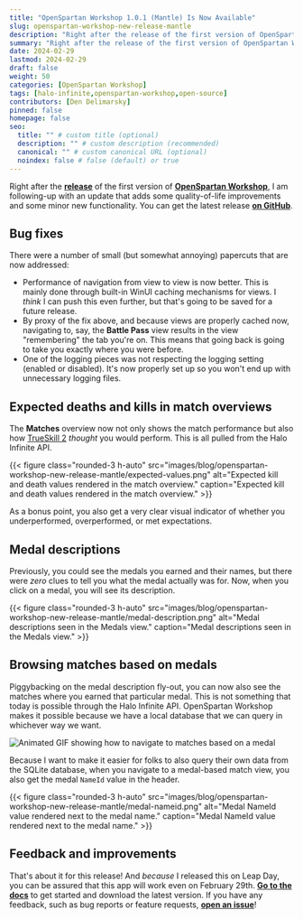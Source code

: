 ```yaml
---
title: "OpenSpartan Workshop 1.0.1 (Mantle) Is Now Available"
slug: openspartan-workshop-new-release-mantle
description: "Right after the release of the first version of OpenSpartan Workshop, I am following-up with an update that adds some quality-of-life improvements and some minor new functionality. You can get the latest release on GitHub."
summary: "Right after the release of the first version of OpenSpartan Workshop, I am following-up with an update that adds some quality-of-life improvements and some minor new functionality. You can get the latest release on GitHub."
date: 2024-02-29
lastmod: 2024-02-29
draft: false
weight: 50
categories: [OpenSpartan Workshop]
tags: [halo-infinite,openspartan-workshop,open-source]
contributors: [Den Delimarsky]
pinned: false
homepage: false
seo:
  title: "" # custom title (optional)
  description: "" # custom description (recommended)
  canonical: "" # custom canonical URL (optional)
  noindex: false # false (default) or true
---
```


Right after the [**release**](/blog/announcing-first-release-openspartan-workshop) of the first version of [**OpenSpartan Workshop**](/docs/workshop/guides/get-started/), I am following-up with an update that adds some quality-of-life improvements and some minor new functionality. You can get the latest release [**on GitHub**](https://github.com/OpenSpartan/openspartan-workshop/releases/tag/1.0.1).

## Bug fixes

There were a number of small (but somewhat annoying) papercuts that are now addressed:

- Performance of navigation from view to view is now better. This is mainly done through built-in WinUI caching mechanisms for views. I _think_ I can push this even further, but that's going to be saved for a future release.
- By proxy of the fix above, and because views are properly cached now, navigating to, say, the **Battle Pass** view results in the view "remembering" the tab you're on. This means that going back is going to take you exactly where you were before.
- One of the logging pieces was not respecting the logging setting (enabled or disabled). It's now properly set up so you won't end up with unnecessary logging files.

## Expected deaths and kills in match overviews

The **Matches** overview now not only shows the match performance but also how [TrueSkill 2](https://www.microsoft.com/en-us/research/uploads/prod/2018/03/trueskill2.pdf) _thought_ you would perform. This is all pulled from the Halo Infinite API.

{{< figure class="rounded-3 h-auto" src="images/blog/openspartan-workshop-new-release-mantle/expected-values.png" alt="Expected kill and death values rendered in the match overview." caption="Expected kill and death values rendered in the match overview." >}}

As a bonus point, you also get a very clear visual indicator of whether you underperformed, overperformed, or met expectations.

## Medal descriptions

Previously, you could see the medals you earned and their names, but there were _zero_ clues to tell you what the medal actually was for. Now, when you click on a medal, you will see its description.

{{< figure class="rounded-3 h-auto" src="images/blog/openspartan-workshop-new-release-mantle/medal-description.png" alt="Medal descriptions seen in the Medals view." caption="Medal descriptions seen in the Medals view." >}}

## Browsing matches based on medals

Piggybacking on the medal description fly-out, you can now also see the matches where you earned that particular medal. This is not something that today is possible through the Halo Infinite API. OpenSpartan Workshop makes it possible because we have a local database that we can query in whichever way we want.

![Animated GIF showing how to navigate to matches based on a medal](images/blog/openspartan-workshop-new-release-mantle/medal-matches.gif)

Because I want to make it easier for folks to also query their own data from the SQLite database, when you navigate to a medal-based match view, you also get the medal `NameId` value in the header.

{{< figure class="rounded-3 h-auto" src="images/blog/openspartan-workshop-new-release-mantle/medal-nameid.png" alt="Medal NameId value rendered next to the medal name." caption="Medal NameId value rendered next to the medal name." >}}

## Feedback and improvements

That's about it for this release! And _because_ I released this on Leap Day, you can be assured that this app will work even on February 29th. [**Go to the docs**](/docs/workshop/guides/get-started/) to get started and download the latest version. If you have any feedback, such as bug reports or feature requests, [**open an issue**](https://github.com/OpenSpartan/openspartan-workshop/issues)!

